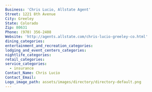 ```yaml
---
Business: 'Chris Lucio, Allstate Agent'
Street: 1221 8th Avenue
City: Greeley
State: Colorado
Zip: 80631
Phone: (970) 356-2408
Website: 'http://agents.allstate.com/chris-lucio-greeley-co.html'
dining_categories:
entertainment_and_recreation_categories:
lodging_and_event_centers_categories:
nightlife_categories:
retail_categories:
service_categories:
  - insurance
Contact_Name: Chris Lucio
Contact_Email:
Logo_image_path: assets/images/directory/directory-default.png
---
```



